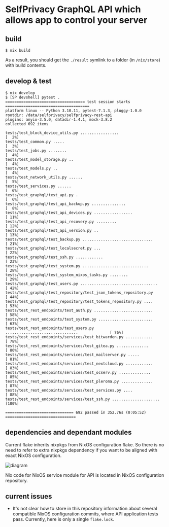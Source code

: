 # SelfPrivacy GraphQL API which allows app to control your server

## build

```console
$ nix build
```

As a result, you should get the `./result` symlink to a folder (in `/nix/store`) with build contents.

## develop & test

```console
$ nix develop
$ [SP devshell] pytest .
=================================== test session starts =====================================
platform linux -- Python 3.10.11, pytest-7.1.3, pluggy-1.0.0
rootdir: /data/selfprivacy/selfprivacy-rest-api
plugins: anyio-3.5.0, datadir-1.4.1, mock-3.8.2
collected 692 items

tests/test_block_device_utils.py .................                                    [  2%]
tests/test_common.py .....                                                            [  3%]
tests/test_jobs.py ........                                                           [  4%]
tests/test_model_storage.py ..                                                        [  4%]
tests/test_models.py ..                                                               [  4%]
tests/test_network_utils.py ......                                                    [  5%]
tests/test_services.py ......                                                         [  6%]
tests/test_graphql/test_api.py .                                                      [  6%]
tests/test_graphql/test_api_backup.py ...............                                 [  8%]
tests/test_graphql/test_api_devices.py .................                              [ 11%]
tests/test_graphql/test_api_recovery.py .........                                     [ 12%]
tests/test_graphql/test_api_version.py ..                                             [ 13%]
tests/test_graphql/test_backup.py ...............................                     [ 21%]
tests/test_graphql/test_localsecret.py ...                                            [ 22%]
tests/test_graphql/test_ssh.py ............                                           [ 23%]
tests/test_graphql/test_system.py .............................                       [ 28%]
tests/test_graphql/test_system_nixos_tasks.py ........                                [ 29%]
tests/test_graphql/test_users.py ..................................                   [ 42%]
tests/test_graphql/test_repository/test_json_tokens_repository.py                     [ 44%]
tests/test_graphql/test_repository/test_tokens_repository.py ....                     [ 53%]
tests/test_rest_endpoints/test_auth.py ..........................                     [ 58%]
tests/test_rest_endpoints/test_system.py ........................                     [ 63%]
tests/test_rest_endpoints/test_users.py ................................              [ 76%]
tests/test_rest_endpoints/services/test_bitwarden.py ............                     [ 78%]
tests/test_rest_endpoints/services/test_gitea.py ..............                       [ 80%]
tests/test_rest_endpoints/services/test_mailserver.py .....                           [ 81%]
tests/test_rest_endpoints/services/test_nextcloud.py ............                     [ 83%]
tests/test_rest_endpoints/services/test_ocserv.py ..............                      [ 85%]
tests/test_rest_endpoints/services/test_pleroma.py ..............                     [ 87%]
tests/test_rest_endpoints/services/test_services.py ....                              [ 88%]
tests/test_rest_endpoints/services/test_ssh.py .....................                  [100%]

============================== 692 passed in 352.76s (0:05:52) ===============================
```

## dependencies and dependant modules

Current flake inherits nixpkgs from NixOS configuration flake. So there is no need to refer to extra nixpkgs dependency if you want to be aligned with exact NixOS configuration.

![diagram](http://www.plantuml.com/plantuml/proxy?src=https://git.selfprivacy.org/SelfPrivacy/selfprivacy-rest-api/raw/branch/master/nix-dependencies-diagram.puml)

Nix code for NixOS service module for API is located in NixOS configuration repository.

## current issues

- It's not clear how to store in this repository information about several compatible NixOS configuration commits, where API application tests pass. Currently, here is only a single `flake.lock`.
